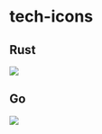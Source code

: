 # tech-icons

## Rust
![](https://www.rust-lang.org/static/images/rust-logo-blk.svg)

## Go
![](https://miro.medium.com/v2/resize:fit:1400/format:webp/0*7vQ8eRc28yz9k__r.png)

